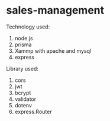 # sales-management

Technology used:
1. node.js
2. prisma
3. Xammp with apache and mysql
4. express

Library used:
1. cors
2. jwt
3. bcrypt
4. validator
5. dotenv
6. express.Router
